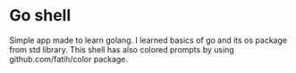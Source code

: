 # Go shell

Simple app made to learn golang. I learned basics of go and its os package from std library.
This shell has also colored prompts by using  github.com/fatih/color package.
